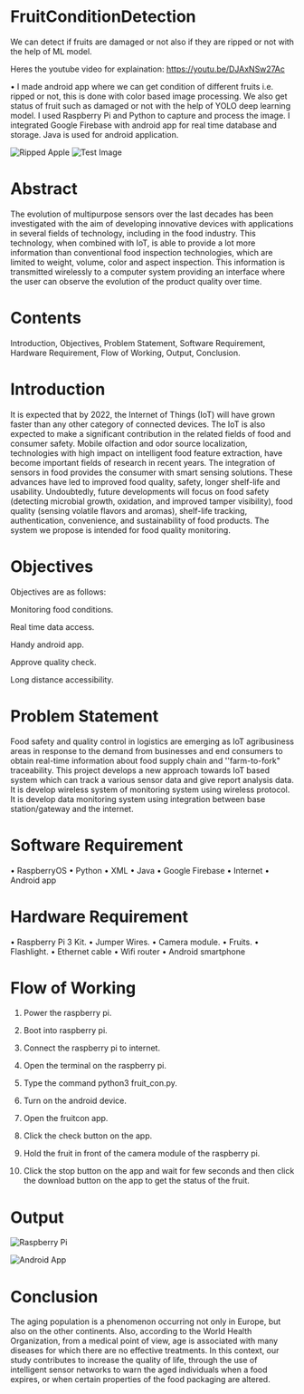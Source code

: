 # FruitConditionDetection
We can detect if fruits are damaged or not also if they are ripped or not with the help of ML model. 

Heres the youtube video for explaination:
https://youtu.be/DJAxNSw27Ac

•	I made android app where we can get condition of different fruits i.e. ripped or not, 
this is done with color based image processing. 
We also get status of fruit such as damaged or not with the help of YOLO deep learning model. 
I used Raspberry Pi and Python to capture and process the image. 
I integrated Google Firebase with android app for real time database and storage. 
Java is used for android application.

![Ripped Apple](https://github.com/ultimus11/FruitConditionDetection/blob/main/code/d1.png) 
![Test Image](https://github.com/ultimus11/FruitConditionDetection/blob/main/code/d.png) 

# Abstract
The evolution of multipurpose sensors over the last decades has been investigated with the aim of developing innovative devices with applications in several fields of technology, including in the food industry. This technology, when combined with IoT, is able to provide a lot more information than conventional food inspection technologies, which are limited to weight, volume, color and aspect inspection. This information is transmitted wirelessly to a computer system providing an interface where the user can observe the evolution of the product quality over time.

# Contents
Introduction,
Objectives,
Problem Statement,
Software Requirement,
Hardware Requirement,
Flow of Working,
Output,
Conclusion.

# Introduction
It is expected that by 2022, the Internet of Things (IoT) will have grown faster than any other category of connected devices. The IoT is also expected to make a significant contribution in the related fields of food and consumer safety. Mobile olfaction and odor source localization, technologies with high impact on intelligent food feature extraction, have become important fields of research in recent years.
The integration of sensors in food provides the consumer with smart sensing solutions. These advances have led to improved food quality, safety, longer shelf-life and usability.
Undoubtedly, future developments will focus on food safety (detecting microbial growth, oxidation, and improved tamper visibility), food quality (sensing volatile flavors and aromas), shelf-life tracking, authentication, convenience, and sustainability of food products.
The system we propose is intended for food quality monitoring.

# Objectives
Objectives are as follows:

Monitoring  food  conditions.

Real time data access.

Handy android app.

Approve quality check.

Long distance accessibility.

# Problem Statement
Food safety and quality control in logistics are emerging as IoT agribusiness areas in response to the demand from businesses and end consumers to obtain real-time information about food supply chain and ''farm-to-fork" traceability. This project develops a new approach towards IoT based system which can track a various sensor data and give report analysis data. It is develop wireless system of monitoring system using wireless protocol. It is develop data monitoring system using integration between base station/gateway and the internet.

# Software Requirement
•	RaspberryOS
•	Python
•	XML
•	Java
•	Google Firebase
•	Internet
•	Android app


# Hardware Requirement
•	Raspberry Pi 3 Kit.
•	Jumper Wires.
•	Camera module.
•	Fruits.
•	Flashlight.
•	Ethernet cable
•	Wifi router 
•	Android smartphone


# Flow of Working
1.	Power the raspberry pi.

2.	Boot into raspberry pi.

3.	Connect the raspberry pi to internet.

4.	Open the terminal on the raspberry pi.

5.	Type the command python3 fruit_con.py.

6.	Turn on the android device.

7.	Open the fruitcon app.

8.	Click the check button on the app.

9.	Hold the fruit in front of the camera module of the raspberry pi.

10.	Click the stop button on the app and wait for few seconds and then click the download button on the app to get the status of the fruit. 


# Output
![Raspberry Pi](https://github.com/ultimus11/FruitConditionDetection/blob/main/code/1.png)

![Android App](https://github.com/ultimus11/FruitConditionDetection/blob/main/code/2.png)
# Conclusion

The aging population is a phenomenon occurring not only in Europe, but also on the other continents. Also, according to the World Health Organization, from a medical point of view, age is associated with many diseases for which there are no effective treatments. In this context, our study contributes to increase the quality of life, through the use of intelligent sensor networks to warn the aged individuals when a food expires, or when certain properties of the food packaging are altered.
